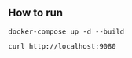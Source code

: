 <h2>How to run</h2>

<pre>docker-compose up -d --build</pre>
<pre>curl http://localhost:9080</pre>

